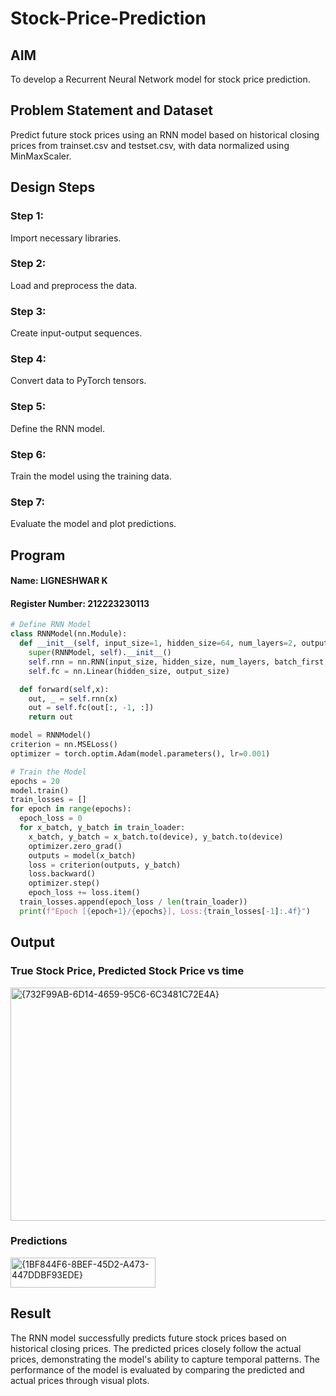 # Stock-Price-Prediction
## AIM

To develop a Recurrent Neural Network model for stock price prediction.

## Problem Statement and Dataset

Predict future stock prices using an RNN model based on historical closing prices from trainset.csv and testset.csv, with data normalized using MinMaxScaler.

## Design Steps

### Step 1:
Import necessary libraries.

### Step 2:
Load and preprocess the data.

### Step 3:
Create input-output sequences.

### Step 4: 
Convert data to PyTorch tensors.

### Step 5:
Define the RNN model.

### Step 6:
Train the model using the training data.

### Step 7:
Evaluate the model and plot predictions.

## Program
#### Name: LIGNESHWAR K
#### Register Number: 212223230113

```Python 
# Define RNN Model
class RNNModel(nn.Module):
  def __init__(self, input_size=1, hidden_size=64, num_layers=2, output_size=1):
    super(RNNModel, self).__init__()
    self.rnn = nn.RNN(input_size, hidden_size, num_layers, batch_first = True)
    self.fc = nn.Linear(hidden_size, output_size)

  def forward(self,x):
    out, _ = self.rnn(x)
    out = self.fc(out[:, -1, :])
    return out

model = RNNModel()
criterion = nn.MSELoss()
optimizer = torch.optim.Adam(model.parameters(), lr=0.001)

# Train the Model
epochs = 20
model.train()
train_losses = []
for epoch in range(epochs):
  epoch_loss = 0
  for x_batch, y_batch in train_loader:
    x_batch, y_batch = x_batch.to(device), y_batch.to(device)
    optimizer.zero_grad()
    outputs = model(x_batch)
    loss = criterion(outputs, y_batch)
    loss.backward()
    optimizer.step()
    epoch_loss += loss.item()
  train_losses.append(epoch_loss / len(train_loader))
  print(f"Epoch [{epoch+1}/{epochs}], Loss:{train_losses[-1]:.4f}")
```

## Output

### True Stock Price, Predicted Stock Price vs time

<img width="585" height="373" alt="{732F99AB-6D14-4659-95C6-6C3481C72E4A}" src="https://github.com/user-attachments/assets/18438327-77cb-4d5d-9d0d-e82a16ed1567" />


### Predictions 

<img width="232" height="48" alt="{1BF844F6-8BEF-45D2-A473-447DDBF93EDE}" src="https://github.com/user-attachments/assets/c33fa1c0-4d6c-4c94-a9b0-e395f91fdb27" />


## Result

The RNN model successfully predicts future stock prices based on historical closing prices. The predicted prices closely follow the actual prices, demonstrating the model's ability to capture temporal patterns. The performance of the model is evaluated by comparing the predicted and actual prices through visual plots.
